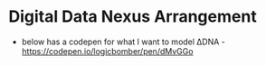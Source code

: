 # Digital Data Nexus Arrangement

- below has a codepen for what I want to model ΔDNA
\- https://codepen.io/logicbomber/pen/dMvGGo


